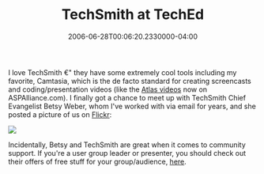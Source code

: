 ﻿---
title: TechSmith at TechEd
date: "2006-06-28T00:06:20.2330000-04:00"
description: I love TechSmith €" they have some extremely cool tools including my
featuredImage: /img/default-post-image.jpg
---

I love TechSmith €" they have some extremely cool tools including my favorite, Camtasia, which is the de facto standard for creating screencasts and coding/presentation videos (like the [Atlas videos](http://aspalliance.com/videos) now on ASPAlliance.com). I finally got a chance to meet up with TechSmith Chief Evangelist Betsy Weber, whom I've worked with via email for years, and she posted a picture of us on [Flickr](http://www.flickr.com/photos/betsyweber/166865761/in/set-72157594162706947):

![](/img/tech-smith.jpg)

Incidentally, Betsy and TechSmith are great when it comes to community support. If you're a user group leader or presenter, you should check out their offers of free stuff for your group/audience, [here](http://www.techsmith.com/presenters).

